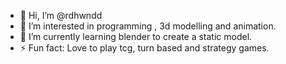 - 👋 Hi, I’m @rdhwndd
- 👀 I’m interested in programming , 3d modelling and animation.
- 🌱 I’m currently learning blender to create a static model.
- ⚡ Fun fact: Love to play tcg, turn based and strategy games.

<!---
rdhwndd/rdhwndd is a ✨ special ✨ repository because its `README.md` (this file) appears on your GitHub profile.
You can click the Preview link to take a look at your changes.
--->
